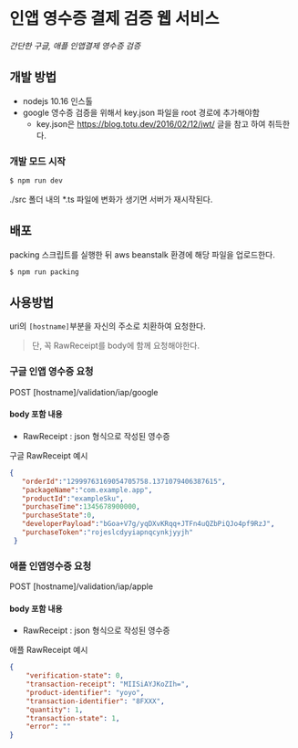# 인앱 영수증 결제 검증 웹 서비스

_간단한 구글, 애플 인앱결제 영수증 검증_

## 개발 방법
* nodejs 10.16 인스톨
* google 영수증 검증을 위해서 key.json 파일을 root 경로에 추가해야함
  * key.json은 https://blog.totu.dev/2016/02/12/jwt/ 글을 참고 하여 취득한다.

### 개발 모드 시작

```bash
$ npm run dev
```

./src 폴더 내의 *.ts 파일에 변화가 생기면 서버가 재시작된다.

## 배포
packing 스크립트를 실행한 뒤 aws beanstalk 환경에 해당 파일을 업로드한다.
```bash
$ npm run packing
```

## 사용방법

uri의 `[hostname]`부분을 자신의 주소로 치환하여 요청한다.
> 단, 꼭 RawReceipt를 body에 함께 요청해야한다.

### 구글 인앱 영수증 요청
POST [hostname]/validation/iap/google

#### body 포함 내용
* RawReceipt : json 형식으로 작성된 영수증

구글 RawReceipt 예시

```json
{ 
   "orderId":"12999763169054705758.1371079406387615", 
   "packageName":"com.example.app",
   "productId":"exampleSku",
   "purchaseTime":1345678900000,
   "purchaseState":0,
   "developerPayload":"bGoa+V7g/yqDXvKRqq+JTFn4uQZbPiQJo4pf9RzJ",
   "purchaseToken":"rojeslcdyyiapnqcynkjyyjh"
 }
``` 


### 애플 인앱영수증 요청
POST [hostname]/validation/iap/apple

#### body 포함 내용
* RawReceipt : json 형식으로 작성된 영수증

애플 RawReceipt 예시

```json
{
    "verification-state": 0,
    "transaction-receipt": "MIISiAYJKoZIh=",
    "product-identifier": "yoyo",
    "transaction-identifier": "8FXXX",
    "quantity": 1,
    "transaction-state": 1,
    "error": ""
}
```